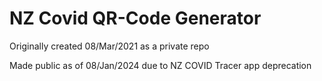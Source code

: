 # NZ Covid QR-Code Generator

Originally created 08/Mar/2021 as a private repo

Made public as of 08/Jan/2024 due to NZ COVID Tracer app deprecation
